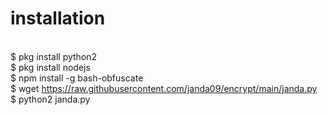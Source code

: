 # installation
<br>$ pkg install python2
<br>$ pkg install nodejs
<br>$ npm install -g bash-obfuscate
<br>$ wget https://raw.githubusercontent.com/janda09/encrypt/main/janda.py
<br>$ python2 janda.py
